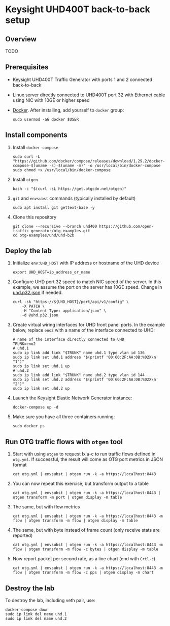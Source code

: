 # Keysight UHD400T back-to-back setup

## Overview
TODO

## Prerequisites

* Keysight UHD400T Traffic Generator with ports 1 and 2 connected back-to-back
* Linux server directly connected to UHD400T port 32 with Ethernet cable using NIC with 10GE or higher speed
* [Docker](https://docs.docker.com/engine/install/). After installing, add yourself to `docker` group:

    ```Shell
    sudo usermod -aG docker $USER
    ```
## Install components

1. Install `docker-compose`

    ```Shell
    sudo curl -L "https://github.com/docker/compose/releases/download/1.29.2/docker-compose-$(uname -s)-$(uname -m)" -o /usr/local/bin/docker-compose
    sudo chmod +x /usr/local/bin/docker-compose
    ```

2. Install `otgen`

    ```Shell
    bash -c "$(curl -sL https://get.otgcdn.net/otgen)"
    ```

3. `git` and `envsubst` commands (typically installed by default)

    ```Shell
    sudo apt install git gettext-base -y
    ```

4. Clone this repository

    ```Shell
    git clone --recursive --branch uhd400 https://github.com/open-traffic-generator/otg-examples.git
    cd otg-examples/uhd/uhd-b2b
    ```

## Deploy the lab

1. Initialize `env:UHD_HOST` with IP address or hostname of the UHD device

    ```Shell
    export UHD_HOST=ip_address_or_name
    ```

2. Configure UHD port 32 speed to match NIC speed of the server. In this example, we assume the port on the server has 10GE speed. Change in [uhd.p32.json](uhd.p32.json) if needed.

    ```Shell
    curl -sk "https://${UHD_HOST}/port/api/v1/config" \
        -X PATCH \
        -H "Content-Type: application/json" \
        -d @uhd.p32.json
    ```

3. Create virtual wiring interfaces for UHD front panel ports. In the example below, replace `eno2` with a name of the interface connected to UHD:

    ```Shell
    # name of the interface directly connected to UHD
    TRUNK=eno2
    # uhd.1
    sudo ip link add link "$TRUNK" name uhd.1 type vlan id 136
    sudo ip link set uhd.1 address "$(printf '00:60:2F:AA:0B:%02X\n' "1")"
    sudo ip link set uhd.1 up
    # uhd.2
    sudo ip link add link "$TRUNK" name uhd.2 type vlan id 144
    sudo ip link set uhd.2 address "$(printf '00:60:2F:AA:0B:%02X\n' "2")"
    sudo ip link set uhd.2 up
    ```

4. Launch the Keysight Elastic Network Generator instance:

    ```Shell
    docker-compose up -d
    ```

5. Make sure you have all three containers running:

    ```Shell
    sudo docker ps
    ```

## Run OTG traffic flows with `otgen` tool

1. Start with using `otgen` to request Ixia-c to run traffic flows defined in `otg.yml`. If successful, the result will come as OTG port metrics in JSON format

    ```Shell
    cat otg.yml | envsubst | otgen run -k -a https://localhost:8443
    ```

2. You can now repeat this exercise, but transform output to a table

    ```Shell
    cat otg.yml | envsubst | otgen run -k -a https://localhost:8443 | otgen transform -m port | otgen display -m table
    ```

3. The same, but with flow metrics

    ```Shell
    cat otg.yml | envsubst | otgen run -k -a https://localhost:8443 -m flow | otgen transform -m flow | otgen display -m table
    ```

4. The same, but with byte instead of frame count (only receive stats are reported)

    ```Shell
    cat otg.yml | envsubst | otgen run -k -a https://localhost:8443 -m flow | otgen transform -m flow -c bytes | otgen display -m table
    ```

5. Now report packet per second rate, as a line chart (end with `Crtl-c`)

    ```Shell
    cat otg.yml | envsubst | otgen run -k -a https://localhost:8443 -m flow | otgen transform -m flow -c pps | otgen display -m chart
    ```

## Destroy the lab

To destroy the lab, including veth pair, use:

```Shell
docker-compose down
sudo ip link del name uhd.1
sudo ip link del name uhd.2
```

